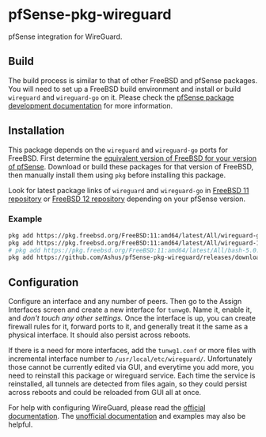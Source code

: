 # pfSense-pkg-wireguard
pfSense integration for WireGuard.

## Build
The build process is similar to that of other FreeBSD and pfSense packages. You will need to set up a FreeBSD build environment and install or build `wireguard` and `wireguard-go` on it. Please check the [pfSense package development documentation](https://docs.netgate.com/pfsense/en/latest/development/developing-packages.html#testing-building-individual-packages) for more information.

## Installation
This package depends on the `wireguard` and `wireguard-go` ports for FreeBSD. First determine the [equivalent version of FreeBSD for your version of pfSense](https://docs.netgate.com/pfsense/en/latest/releases/versions-of-pfsense-and-freebsd.html). Download or build these packages for that version of FreeBSD, then manually install them using `pkg` before installing this package.

Look for latest package links of `wireguard` and `wireguard-go` in [FreeBSD 11 repository](https://pkg.freebsd.org/FreeBSD:11:amd64/latest/All/) or [FreeBSD 12 repository](https://pkg.freebsd.org/FreeBSD:12:amd64/latest/All/) depending on your pfSense version.

### Example
```bash
pkg add https://pkg.freebsd.org/FreeBSD:11:amd64/latest/All/wireguard-go-0.0.20200320.txz
pkg add https://pkg.freebsd.org/FreeBSD:11:amd64/latest/All/wireguard-1.0.20200513.txz
# pkg add https://pkg.freebsd.org/FreeBSD:11:amd64/latest/All/bash-5.0.17.txz # if dependency is missing
pkg add https://github.com/Ashus/pfSense-pkg-wireguard/releases/download/v1.0.1b/pfSense-pkg-wireguard-1.0.1-freebsd11-amd64.txz
```

## Configuration
Configure an interface and any number of peers. Then go to the Assign Interfaces screen and create a new interface for `tunwg0`. Name it, enable it, and *don't touch any other settings.* Once the interface is up, you can create firewall rules for it, forward ports to it, and generally treat it the same as a physical interface. It should also persist across reboots.

If there is a need for more interfaces, add the `tunwg1.conf` or more files with incremental interface number to `/usr/local/etc/wireguard/`. Unfortunately those cannot be currently edited via GUI, and everytime you add more, you need to reinstall this package or wireguard service. Each time the service is reinstalled, all tunnels are detected from files again, so they could persist across reboots and could be reloaded from GUI all at once. 

For help with configuring WireGuard, please read the [official documentation](https://git.zx2c4.com/wireguard-tools/about/src/man/wg.8#CONFIGURATION%20FILE%20FORMAT). The [unofficial documentation](https://github.com/pirate/wireguard-docs) and examples may also be helpful.
